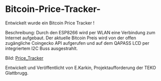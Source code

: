 # Bitcoin-Price-Tracker-
Entwickelt wurde ein Bitcoin Price Tracker !

Beschreibung:
Durch den ESP8266 wird per WLAN eine Verbindung zum Internet aufgebaut.
Der aktuelle Bitcoin Preis wird von der offen zugängliche Coingecko API
aufgerufen und auf dem QAPASS LCD per integriertem I2C Buss ausgestrahlt.

Bild:
[Price_Tracker](https://user-images.githubusercontent.com/85136063/215183720-9dd3cfd5-53f3-4cf9-b34a-051529b8e33d.jpg)

Entwickelt und Veröffentlicht von E.Karkin, Projektaufforderung der TEKO Glattbrugg.

